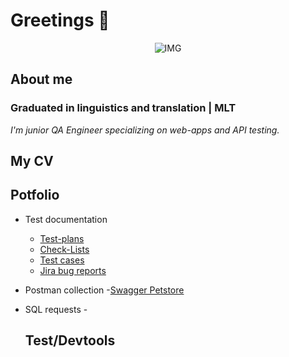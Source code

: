 # Greetings 💫

<div align="center">

![IMG](https://media1.tenor.com/m/rsA3oak-XzQAAAAC/no-test-test.gif)

</div>

## About me
### Graduated in linguistics and translation | MLT

_I'm junior QA Engineer specializing on web-apps and API testing._

## My CV
[]()

## Potfolio
- Test documentation
    - [Test-plans]()
    - [Check-Lists]()
    - [Test cases]()
    - [Jira bug reports]()

- Postman collection
    -[Swagger Petstore]()
  
- SQL requests
    -[]()

  ## Test/Devtools
  
